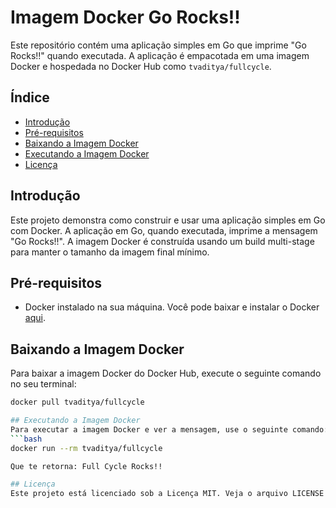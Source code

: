 # Imagem Docker Go Rocks!!

Este repositório contém uma aplicação simples em Go que imprime "Go Rocks!!" quando executada. A aplicação é empacotada em uma imagem Docker e hospedada no Docker Hub como `tvaditya/fullcycle`.

## Índice

- [Introdução](#introdução)
- [Pré-requisitos](#pré-requisitos)
- [Baixando a Imagem Docker](#baixando-a-imagem-docker)
- [Executando a Imagem Docker](#executando-a-imagem-docker)
- [Licença](#licença)

## Introdução

Este projeto demonstra como construir e usar uma aplicação simples em Go com Docker. A aplicação em Go, quando executada, imprime a mensagem "Go Rocks!!". A imagem Docker é construída usando um build multi-stage para manter o tamanho da imagem final mínimo.

## Pré-requisitos

- Docker instalado na sua máquina. Você pode baixar e instalar o Docker [aqui](https://docs.docker.com/get-docker/).

## Baixando a Imagem Docker

Para baixar a imagem Docker do Docker Hub, execute o seguinte comando no seu terminal:

```bash
docker pull tvaditya/fullcycle

## Executando a Imagem Docker
Para executar a imagem Docker e ver a mensagem, use o seguinte comando:
```bash
docker run --rm tvaditya/fullcycle

Que te retorna: Full Cycle Rocks!!

## Licença
Este projeto está licenciado sob a Licença MIT. Veja o arquivo LICENSE para mais detalhes.


